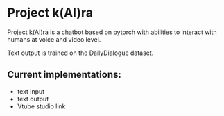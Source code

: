 # Project k(AI)ra

Project k(AI)ra is a chatbot based on pytorch with abilities to interact with humans at voice and video level.

Text output is trained on the DailyDialogue dataset.

## Current implementations:
-  text input
-  text output
-  Vtube studio link
